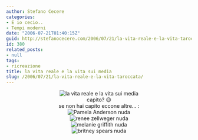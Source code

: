 ```yaml
---
author: Stefano Cecere
categories:
- E io cecio..
- Tempi moderni
date: "2006-07-21T01:40:15Z"
guid: http://stefanocecere.com/2006/07/21/la-vita-reale-e-la-vita-taroccata/
id: 380
related_posts:
- null
tags:
- ricreazione
title: la vita reale e la vita sui media
slug: /2006/07/21/la-vita-reale-e-la-vita-taroccata/
---
```


<div style="text-align: center">
  <img id="image381" alt="la vita reale e la vita sui media" src="http://stefanocecere.com/wp-content/uploads/sites/3/2006/07/vita_reale_e_vita_media.jpg" />
</div>

<div style="text-align: center">
  capito? 😉
</div>

<div style="text-align: center">
  se non hai capito eccone altre&#8230; :
</div>

<div style="text-align: center">
  <img id="image383" alt="Pamela Anderson nuda" src="http://stefanocecere.com/wp-content/uploads/sites/3/2006/07/pamela_anderson_nuda.jpg" />
</div>

<div style="text-align: center">
  <img id="image384" alt="renee zellweger nuda" src="http://stefanocecere.com/wp-content/uploads/sites/3/2006/07/renee_zellweger_nuda.jpg" />
</div>

<div style="text-align: center">
  <img id="image385" alt="melanie griffith nuda" src="http://stefanocecere.com/wp-content/uploads/sites/3/2006/07/melanie_griffith_nuda.jpg" />
</div>

<div style="text-align: center">
  <img id="image382" alt="britney spears nuda" src="http://stefanocecere.com/wp-content/uploads/sites/3/2006/07/britney_spears_nuda.jpg" />
</div>